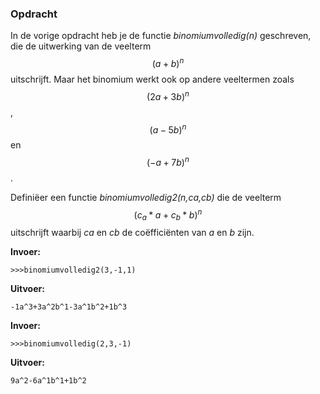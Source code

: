 ### Opdracht
In de vorige opdracht heb je de functie *binomiumvolledig(n)* geschreven, die de uitwerking van de veelterm $$(a+b)^n$$ uitschrijft. Maar het binomium werkt ook op andere veeltermen zoals $$(2a+3b)^n$$, $$(a-5b)^n$$ en $$(-a+7b)^n$$.

Definiëer een functie *binomiumvolledig2(n,ca,cb)* die de veelterm $$(c_a*a+c_b*b)^n$$ uitschrijft waarbij *ca* en *cb* de coëfficiënten van *a* en *b* zijn. 

**Invoer:**

    >>>binomiumvolledig2(3,-1,1)


**Uitvoer:**

    -1a^3+3a^2b^1-3a^1b^2+1b^3


    
**Invoer:**

    >>>binomiumvolledig(2,3,-1)


**Uitvoer:**

    9a^2-6a^1b^1+1b^2

